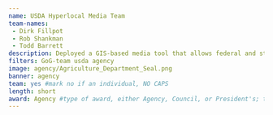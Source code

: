 ```yaml
---
name: USDA Hyperlocal Media Team
team-names: 
 - Dirk Fillpot
 - Rob Shankman
 - Todd Barrett
description: Deployed a GIS-based media tool that allows federal and state agencies to alert all media of emergencies in precise geographic areas. The team was so successful that their software has been adopted by law enforcement, emergency response agencies, seven Cabinet departments, and ten states.
filters: GoG-team usda agency
image: agency/Agriculture_Department_Seal.png
banner: agency
team: yes #mark no if an individual, NO CAPS 
length: short
award: Agency #type of award, either Agency, Council, or President's; this is case sensitive so make sure to match the options listed exactly. This section generates the format of the card
---
```

